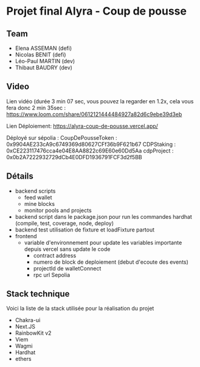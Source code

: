 # Projet final Alyra - Coup de pousse

## Team

- Elena ASSEMAN (defi)
- Nicolas BENIT (defi)
- Léo-Paul MARTIN (dev)
- Thibaut BAUDRY (dev)

## Video

Lien vidéo (durée 3 min 07 sec, vous pouvez la regarder en 1.2x, cela vous fera donc 2 min 35sec :
https://www.loom.com/share/0612121444484927a82d6c9ebe39d3eb

Lien Déploiement: https://alyra-coup-de-pousse.vercel.app/

Déployé sur sépolia :
CoupDePousseToken : 0x9904AE233cA9c6749369d80627CFf36b9F621b67
CDPStaking : 0xCE223117476cca4e04E8AA8822c69E60e60Dd5Aa
cdpProject : 0x0b2A7222932729dCb4E0DFD1936791FCF3d2f5BB

## Détails

- backend scripts
  - feed wallet
  - mine blocks
  - monitor pools and projects
- backend script dans le package.json pour run les commandes hardhat (compile, test, coverage, node, deploy)
- backend test utilisation de fixture et loadFixture partout
- frontend
  - variable d'environnement pour update les variables importante depuis vercel sans update le code
    - contract address
    - numero de block de deploiement (debut d'ecoute des events)
    - projectId de walletConnect
    - rpc url Sepolia

## Stack technique

Voici la liste de la stack utilisée pour la réalisation du projet

- Chakra-ui
- Next.JS
- RainbowKit v2
- Viem
- Wagmi
- Hardhat
- ethers
